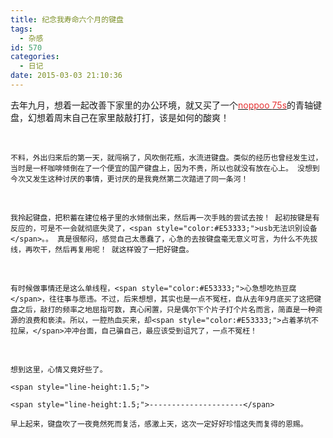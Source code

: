 ```yaml
---
title: 纪念我寿命六个月的键盘
tags:
  - 杂感
id: 570
categories:
  - 日记
date: 2015-03-03 21:10:36
---
```


去年九月，想着一起改善下家里的办公环境，就又买了一个[<span style="color:#E53333;">noppoo&nbsp;</span><span style="color:#E53333;">75s</span>](http://s.taobao.com/search?spm=a230r.1.0.0.sIh7Zk&q=noppoo+75s&spu_title=%C5%B5%C6%D3+NANO75S&app=detailproduct&pspuid=1076679&jc=1&cat=110210&from_pos=19_110210.bpvcombo_1_0_1076679 "%C5%B5%C6%D3+NANO75S&app=detailproduct&pspuid=1076679&jc=1&cat=110210&from_pos=19_110210.bpvcombo_1_0_1076679")的青轴键盘，幻想着周末自己在家里敲敲打打，该是如何的酸爽！

&nbsp;

	不料，外出归来后的第一天，就闯祸了，风吹倒花瓶，水流进键盘。类似的经历也曾经发生过，当时是一杯咖啡倾倒在了一个便宜的国产键盘上，因为不贵，所以也就没有放在心上。 没想到今次又发生这种讨厌的事情，更讨厌的是我竟然第二次踏进了同一条河！

&nbsp;

	我拎起键盘，把积蓄在建位格子里的水倾倒出来，然后再一次手贱的尝试去按！ 起初按键是有反应的，可是不一会就彻底失灵了，<span style="color:#E53333;">usb无法识别设备</span>。。 真是很郁闷，感觉自己太愚蠢了，心急的去按键盘毫无意义可言，为什么不先拔线，再吹干，然后再复用呢！ 就这样毁了一把好键盘。

&nbsp;

	有时候做事情还是这么单线程，<span style="color:#E53333;">心急想吃热豆腐</span>，往往事与愿违。不过，后来想想，其实也是一点不冤枉，自从去年9月底买了这把键盘之后，敲打的频率之地屈指可数，真心闲置，只是偶尔下个片子打个片名而言，简直是一种资源的浪费和亵渎。所以，一腔热血买来，却<span style="color:#E53333;">占着茅坑不拉屎，</span>冲冲台面，自己骗自己，最应该受到诅咒了，一点不冤枉！

&nbsp;

	想到这里，心情又竟好些了。

	<span style="line-height:1.5;">

</span>

	<span style="line-height:1.5;">---------------------</span>

	早上起来，键盘吹了一夜竟然死而复活，感激上天，这次一定好好珍惜这失而复得的恩赐。

&nbsp;